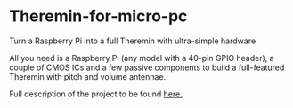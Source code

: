# Theremin-for-micro-pc
Turn a Raspberry Pi into a full Theremin with ultra-simple hardware

All you need is a Raspberry Pi (any model with a 40-pin GPIO header), a couple of CMOS ICs and a few passive components to build a full-featured Theremin with pitch and volume antennae.

Full description of the project to be found <a href=https://www.simulistics.com/theremin.html>here.</a>

